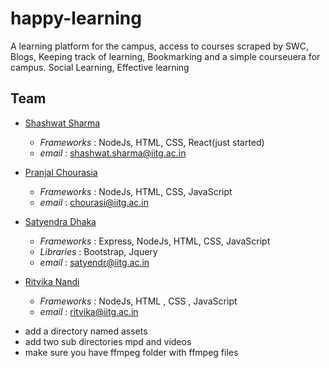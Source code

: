 # happy-learning
A learning platform for the campus, access to courses scraped by SWC, Blogs, Keeping track of learning, Bookmarking and a simple courseuera for campus. Social Learning, Effective learning

## Team
* [Shashwat Sharma](https://github.com/Svanazar)   <!--Working on : swc-courses (front-end,1)-->
   - *Frameworks* : NodeJs, HTML, CSS, React(just started)
   - *email* : shashwat.sharma@iitg.ac.in
   
* [Pranjal Chourasia](https://github.com/pranjal5399)<!--Working on : swc-courses(2)-->
   - *Frameworks* : NodeJs, HTML, CSS, JavaScript
   - *email* : chourasi@iitg.ac.in 
   
* [Satyendra Dhaka](https://github.com/satyendradhaka)   <!--Working on : swc-courses(2)-->
   - *Frameworks* : Express, NodeJs, HTML, CSS, JavaScript
   - *Libraries* : Bootstrap, Jquery
   - *email* : satyendr@iitg.ac.in

* [Ritvika Nandi](https://github.com/ritvikanandi)
   - *Frameworks* : NodeJs, HTML , CSS , JavaScript
   - *email* : ritvika@iitg.ac.in


- add a directory named assets
- add two sub directories mpd and videos
- make sure you have ffmpeg folder with ffmpeg files
   

   
   
